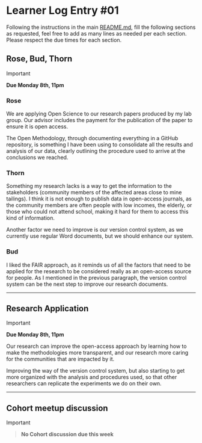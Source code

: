 # Learner Log Entry #01

Following the instructions in the main [README.md](README.md/#entries-instructions), fill the following sections as requested, feel free to add as many lines as needed per each section. Please respect the due times for each section.

## Rose, Bud, Thorn

> [!IMPORTANT]
> **Due Monday 8th, 11pm**

### Rose

We are applying Open Science to our research papers produced by my lab group. Our advisor includes the payment for the publication of the paper to ensure it is open access.
  
The Open Methodology, through documenting everything in a GitHub repository, is something I have been using to consolidate all the results and analysis of our data, clearly outlining the procedure used to arrive at the conclusions we reached.


### Thorn

Something my research lacks is a way to get the information to the stakeholders (community members of the affected areas close to mine tailings). I think it is not enough to publish data in open-access journals, as the community members are often people with low incomes, the elderly, or those who could not attend school, making it hard for them to access this kind of information.

Another factor we need to improve is our version control system, as we currently use regular Word documents, but we should enhance our system.


### Bud

I liked the FAIR approach, as it reminds us of all the factors that need to be applied for the research to be considered really as an open-access source for people.
As I mentioned in the previous paragraph, the version control system can be the next step to improve our research documents.

---

## Research Application

> [!IMPORTANT]
> **Due Monday 8th, 11pm**

Our research can improve the open-access approach by learning how to make the methodologies more transparent, and our research more caring for the communities that are impacted by it.

Improving the way of the version control system, but also starting to get more organized with the analysis and procedures used, so that other researchers can replicate the experiments we do on their own.

---

## Cohort meetup discussion

> [!IMPORTANT]

> **No Cohort discussion due this week**
